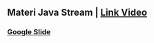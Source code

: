 ## Materi Java Stream | [Link Video](https://youtu.be/9SXRoeu6QBg?si=72P8pOs0se1YvCKm)

### [Google Slide](https://docs.google.com/presentation/d/1r7zcqa4fYIWZBdHBUt-kuNtcFTqn0Y-zNaJE_FZugkc/edit#slide=id.p)